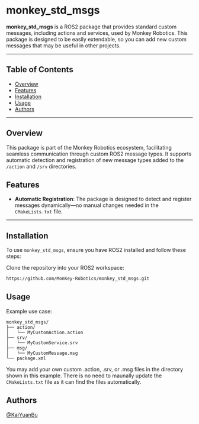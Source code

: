 # monkey_std_msgs

**monkey_std_msgs** is a ROS2 package that provides standard custom messages, including actions and services, used by Monkey Robotics. This package is designed to be easily extendable, so you can add new custom messages that may be useful in other projects.

---

## Table of Contents

- [Overview](#overview)
- [Features](#features)
- [Installation](#installation)
- [Usage](#usage)
- [Authors](#authors)

---

## Overview

This package is part of the Monkey Robotics ecosystem, facilitating seamless communication through custom ROS2 message types. It supports automatic detection and registration of new message types added to the `/action` and `/srv` directories.

## Features
- **Automatic Registration**: The package is designed to detect and register messages dynamically—no manual changes needed in the `CMakeLists.txt` file.

---

## Installation

To use `monkey_std_msgs`, ensure you have ROS2 installed and follow these steps:

Clone the repository into your ROS2 workspace:
   ```bash
   https://github.com/MonKey-Robotics/monkey_std_msgs.git
   ```

## Usage
Example use case:
```
monkey_std_msgs/
├── action/
│   └── MyCustomAction.action
├── srv/
│   └── MyCustomService.srv
├── msg/
│   └── MyCustomMessage.msg
└── package.xml
```

You may add your own custom .action, .srv, or .msg files in the directory shown in this example. There is no need to maunally update the `CMakeLists.txt` file as it can find the files automatically.
   

## Authors
[@KaiYuanBu](https://github.com/KaiYuanBu)
